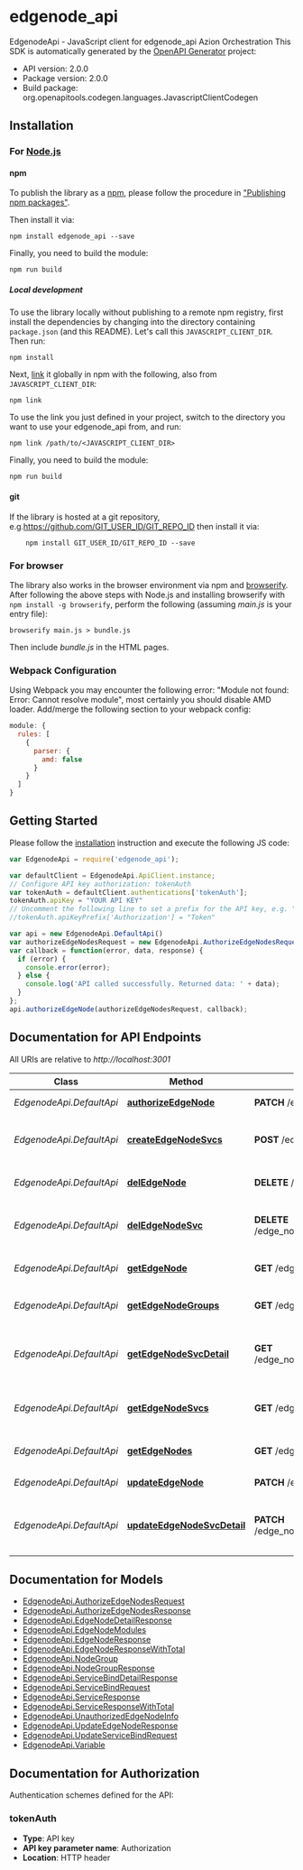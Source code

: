 # edgenode_api

EdgenodeApi - JavaScript client for edgenode_api
Azion Orchestration
This SDK is automatically generated by the [OpenAPI Generator](https://openapi-generator.tech) project:

- API version: 2.0.0
- Package version: 2.0.0
- Build package: org.openapitools.codegen.languages.JavascriptClientCodegen

## Installation

### For [Node.js](https://nodejs.org/)

#### npm

To publish the library as a [npm](https://www.npmjs.com/), please follow the procedure in ["Publishing npm packages"](https://docs.npmjs.com/getting-started/publishing-npm-packages).

Then install it via:

```shell
npm install edgenode_api --save
```

Finally, you need to build the module:

```shell
npm run build
```

##### Local development

To use the library locally without publishing to a remote npm registry, first install the dependencies by changing into the directory containing `package.json` (and this README). Let's call this `JAVASCRIPT_CLIENT_DIR`. Then run:

```shell
npm install
```

Next, [link](https://docs.npmjs.com/cli/link) it globally in npm with the following, also from `JAVASCRIPT_CLIENT_DIR`:

```shell
npm link
```

To use the link you just defined in your project, switch to the directory you want to use your edgenode_api from, and run:

```shell
npm link /path/to/<JAVASCRIPT_CLIENT_DIR>
```

Finally, you need to build the module:

```shell
npm run build
```

#### git

If the library is hosted at a git repository, e.g.https://github.com/GIT_USER_ID/GIT_REPO_ID
then install it via:

```shell
    npm install GIT_USER_ID/GIT_REPO_ID --save
```

### For browser

The library also works in the browser environment via npm and [browserify](http://browserify.org/). After following
the above steps with Node.js and installing browserify with `npm install -g browserify`,
perform the following (assuming *main.js* is your entry file):

```shell
browserify main.js > bundle.js
```

Then include *bundle.js* in the HTML pages.

### Webpack Configuration

Using Webpack you may encounter the following error: "Module not found: Error:
Cannot resolve module", most certainly you should disable AMD loader. Add/merge
the following section to your webpack config:

```javascript
module: {
  rules: [
    {
      parser: {
        amd: false
      }
    }
  ]
}
```

## Getting Started

Please follow the [installation](#installation) instruction and execute the following JS code:

```javascript
var EdgenodeApi = require('edgenode_api');

var defaultClient = EdgenodeApi.ApiClient.instance;
// Configure API key authorization: tokenAuth
var tokenAuth = defaultClient.authentications['tokenAuth'];
tokenAuth.apiKey = "YOUR API KEY"
// Uncomment the following line to set a prefix for the API key, e.g. "Token" (defaults to null)
//tokenAuth.apiKeyPrefix['Authorization'] = "Token"

var api = new EdgenodeApi.DefaultApi()
var authorizeEdgeNodesRequest = new EdgenodeApi.AuthorizeEdgeNodesRequest(); // {AuthorizeEdgeNodesRequest} 
var callback = function(error, data, response) {
  if (error) {
    console.error(error);
  } else {
    console.log('API called successfully. Returned data: ' + data);
  }
};
api.authorizeEdgeNode(authorizeEdgeNodesRequest, callback);

```

## Documentation for API Endpoints

All URIs are relative to *http://localhost:3001*

Class | Method | HTTP request | Description
------------ | ------------- | ------------- | -------------
*EdgenodeApi.DefaultApi* | [**authorizeEdgeNode**](docs/DefaultApi.md#authorizeEdgeNode) | **PATCH** /edge_nodes/authorize | Authorize edge-node
*EdgenodeApi.DefaultApi* | [**createEdgeNodeSvcs**](docs/DefaultApi.md#createEdgeNodeSvcs) | **POST** /edge_nodes/{edgenodeId}/services | Create an edge-node Service association
*EdgenodeApi.DefaultApi* | [**delEdgeNode**](docs/DefaultApi.md#delEdgeNode) | **DELETE** /edge_nodes/{edgenodeId} | Delete edge-node by ID
*EdgenodeApi.DefaultApi* | [**delEdgeNodeSvc**](docs/DefaultApi.md#delEdgeNodeSvc) | **DELETE** /edge_nodes/{edgenodeId}/services/{bindId} | Delete an edge-node Service association
*EdgenodeApi.DefaultApi* | [**getEdgeNode**](docs/DefaultApi.md#getEdgeNode) | **GET** /edge_nodes/{edgenodeId} | Return edge-node by ID
*EdgenodeApi.DefaultApi* | [**getEdgeNodeGroups**](docs/DefaultApi.md#getEdgeNodeGroups) | **GET** /edge_nodes/groups | Return edge-node groups
*EdgenodeApi.DefaultApi* | [**getEdgeNodeSvcDetail**](docs/DefaultApi.md#getEdgeNodeSvcDetail) | **GET** /edge_nodes/{edgenodeId}/services/{bindId} | Return edge-node Service association by ID
*EdgenodeApi.DefaultApi* | [**getEdgeNodeSvcs**](docs/DefaultApi.md#getEdgeNodeSvcs) | **GET** /edge_nodes/{edgenodeId}/services | Return edge-node Services association
*EdgenodeApi.DefaultApi* | [**getEdgeNodes**](docs/DefaultApi.md#getEdgeNodes) | **GET** /edge_nodes | Return edge-nodes
*EdgenodeApi.DefaultApi* | [**updateEdgeNode**](docs/DefaultApi.md#updateEdgeNode) | **PATCH** /edge_nodes/{edgenodeId} | Update edge-node
*EdgenodeApi.DefaultApi* | [**updateEdgeNodeSvcDetail**](docs/DefaultApi.md#updateEdgeNodeSvcDetail) | **PATCH** /edge_nodes/{edgenodeId}/services/{bindId} | Update edge-node Service association by ID


## Documentation for Models

 - [EdgenodeApi.AuthorizeEdgeNodesRequest](docs/AuthorizeEdgeNodesRequest.md)
 - [EdgenodeApi.AuthorizeEdgeNodesResponse](docs/AuthorizeEdgeNodesResponse.md)
 - [EdgenodeApi.EdgeNodeDetailResponse](docs/EdgeNodeDetailResponse.md)
 - [EdgenodeApi.EdgeNodeModules](docs/EdgeNodeModules.md)
 - [EdgenodeApi.EdgeNodeResponse](docs/EdgeNodeResponse.md)
 - [EdgenodeApi.EdgeNodeResponseWithTotal](docs/EdgeNodeResponseWithTotal.md)
 - [EdgenodeApi.NodeGroup](docs/NodeGroup.md)
 - [EdgenodeApi.NodeGroupResponse](docs/NodeGroupResponse.md)
 - [EdgenodeApi.ServiceBindDetailResponse](docs/ServiceBindDetailResponse.md)
 - [EdgenodeApi.ServiceBindRequest](docs/ServiceBindRequest.md)
 - [EdgenodeApi.ServiceResponse](docs/ServiceResponse.md)
 - [EdgenodeApi.ServiceResponseWithTotal](docs/ServiceResponseWithTotal.md)
 - [EdgenodeApi.UnauthorizedEdgeNodeInfo](docs/UnauthorizedEdgeNodeInfo.md)
 - [EdgenodeApi.UpdateEdgeNodeResponse](docs/UpdateEdgeNodeResponse.md)
 - [EdgenodeApi.UpdateServiceBindRequest](docs/UpdateServiceBindRequest.md)
 - [EdgenodeApi.Variable](docs/Variable.md)


## Documentation for Authorization


Authentication schemes defined for the API:
### tokenAuth


- **Type**: API key
- **API key parameter name**: Authorization
- **Location**: HTTP header

